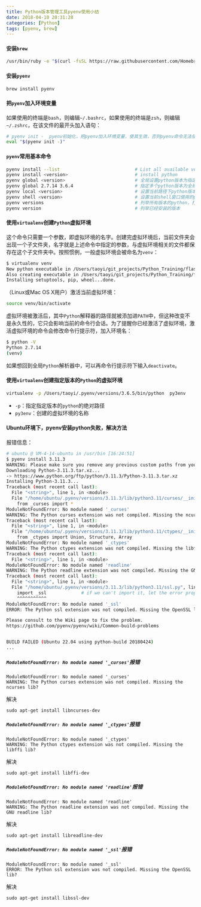 ```yaml
---
title: Python版本管理工具pyenv使用小结
date: 2018-04-10 20:31:28
categories: [Python]
tags: [pyenv, brew]
---
```


#### 安装``brew``
```bash
/usr/bin/ruby -e "$(curl -fsSL https://raw.githubusercontent.com/Homebrew/install/master/install)"
```

  <!--more-->

#### 安装``pyenv``
```bash
brew install pyenv
```

#### 把``pyenv``加入环境变量
如果使用的终端是``bash``，则编辑``~/.bashrc``，如果使用的终端是``zsh``，则编辑``~/.zshrc``，在该文件的最开头加入语句：
```bash
# pyenv init -  pyenv初始化，把pyenv加入环境变量，使其生效，否则pyenv命令无法使用，pyenv命令是pyenv的核心命令，用于安装、卸载、查看、切换不同版本的python，pyenv的其他命令都是围绕这个命令展开的
eval "$(pyenv init -)"
```

#### ``pyenv``常用基本命令
```bash
pyenv install --list                            # List all available versions
pyenv install <version>                         # install python
pyenv global <version>                          # 全局设置python版本为指定版本
pyenv global 2.7.14 3.6.4                       # 指定多个python版本为全局版本，有顺序
pyenv local <version>                           # 设置当前路径下python版本为指定版本
pyenv shell <version>                           # 设置当前shell窗口使用的python版本为指定版本
pyenv versions                                  # 列举所有版本的python，打``*``的为当前指定的全局版本
pyenv version                                   # 列举已经安装的版本
```

#### 使用``virtualenv``创建``Python``虚拟环境
这个命令只需要一个参数，即虚拟环境的名字。创建完虚拟环境后，当前文件夹会出现一个子文件夹，名字就是上述命令中指定的参数，与虚拟环境相关的文件都保存在这个子文件夹中。按照惯例，一般虚拟环境会被命名为``venv``：
```bash
$ virtualenv venv
New python executable in /Users/taoyi/git_projects/Python_Training/flasky/venv/bin/python2.7
Also creating executable in /Users/taoyi/git_projects/Python_Training/flasky/venv/bin/python
Installing setuptools, pip, wheel...done.
```
（Linux或Mac OS X用户）激活当前虚拟环境：
```bash
source venv/bin/activate
```
虚拟环境被激活后，其中``Python``解释器的路径就被添加进``PATH``中，但这种改变不是永久性的，它只会影响当前的命令行会话。为了提醒你已经激活了虚拟环境，激活虚拟环境的命令会修改命令行提示符，加入环境名：
```bash
$ python -V
Python 2.7.14
(venv)
```
如果想回到全局``Python``解析器中，可以再命令行提示符下输入``deactivate``。

#### 使用``virtualenv``创建指定版本的``Python``的虚拟环境
```bash
virtualenv -p /Users/taoyi/.pyenv/versions/3.6.5/bin/python  py3env
```
 - ``-p``：指定指定版本的``python``的绝对路径
 - ``py3env``：创建的虚拟环境的名称

#### Ubuntu环境下，pyenv安装python失败，解决方法
  报错信息：
  ```bash
  # ubuntu @ VM-4-14-ubuntu in /usr/bin [16:24:51]
  $ pyenv install 3.11.3
  WARNING: Please make sure you remove any previous custom paths from your /home/ubuntu/.pydistutils.cfg file.
  Downloading Python-3.11.3.tar.xz...
  -> https://www.python.org/ftp/python/3.11.3/Python-3.11.3.tar.xz
  Installing Python-3.11.3...
  Traceback (most recent call last):
    File "<string>", line 1, in <module>
    File "/home/ubuntu/.pyenv/versions/3.11.3/lib/python3.11/curses/__init__.py", line 13, in <module>
      from _curses import *
  ModuleNotFoundError: No module named '_curses'
  WARNING: The Python curses extension was not compiled. Missing the ncurses lib?
  Traceback (most recent call last):
    File "<string>", line 1, in <module>
    File "/home/ubuntu/.pyenv/versions/3.11.3/lib/python3.11/ctypes/__init__.py", line 8, in <module>
      from _ctypes import Union, Structure, Array
  ModuleNotFoundError: No module named '_ctypes'
  WARNING: The Python ctypes extension was not compiled. Missing the libffi lib?
  Traceback (most recent call last):
    File "<string>", line 1, in <module>
  ModuleNotFoundError: No module named 'readline'
  WARNING: The Python readline extension was not compiled. Missing the GNU readline lib?
  Traceback (most recent call last):
    File "<string>", line 1, in <module>
    File "/home/ubuntu/.pyenv/versions/3.11.3/lib/python3.11/ssl.py", line 100, in <module>
      import _ssl             # if we can't import it, let the error propagate
      ^^^^^^^^^^^
  ModuleNotFoundError: No module named '_ssl'
  ERROR: The Python ssl extension was not compiled. Missing the OpenSSL lib?
  
  Please consult to the Wiki page to fix the problem.
  https://github.com/pyenv/pyenv/wiki/Common-build-problems
  
  
  BUILD FAILED (Ubuntu 22.04 using python-build 20180424)
  ...
  ```

##### ``ModuleNotFoundError: No module named '_curses'``报错
  ```shell
  ModuleNotFoundError: No module named '_curses'
  WARNING: The Python curses extension was not compiled. Missing the ncurses lib?
  ```
  解决
  ```shell
  sudo apt-get install libncurses-dev
  ```

##### ``ModuleNotFoundError: No module named '_ctypes'``报错
  ```shell
  ModuleNotFoundError: No module named '_ctypes'
  WARNING: The Python ctypes extension was not compiled. Missing the libffi lib?
  ```
  解决
  ```shell
  sudo apt-get install libffi-dev
  ```


##### ``ModuleNotFoundError: No module named 'readline'``报错
  ```shell
  ModuleNotFoundError: No module named 'readline'
  WARNING: The Python readline extension was not compiled. Missing the GNU readline lib?
  ```
  解决
  ```shell
  sudo apt-get install libreadline-dev
  ```

##### ``ModuleNotFoundError: No module named '_ssl'``报错
  ```shell
  ModuleNotFoundError: No module named '_ssl'
  ERROR: The Python ssl extension was not compiled. Missing the OpenSSL lib?
  ```
  解决
  ```shell
  sudo apt-get install libssl-dev
  ```
